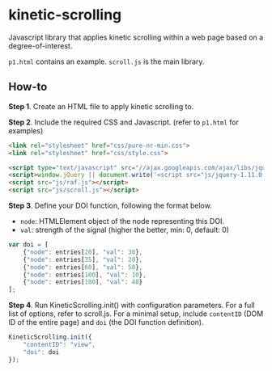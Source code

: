 kinetic-scrolling
=================

Javascript library that applies kinetic scrolling within a web page based on a degree-of-interest.

`p1.html` contains an example.
`scroll.js` is the main library.

How-to
------
**Step 1**. Create an HTML file to apply kinetic scrolling to.

**Step 2**. Include the required CSS and Javascript. (refer to `p1.html` for examples)
```html
<link rel="stylesheet" href="css/pure-nr-min.css">
<link rel="stylesheet" href="css/style.css">
```
```html
<script type="text/javascript" src="//ajax.googleapis.com/ajax/libs/jquery/1.11.0/jquery.min.js"></script>
<script>window.jQuery || document.write('<script src="js/jquery-1.11.0.min.js" type="text/javascript"><\/script>')</script>
<script src="js/raf.js"></script>
<script src="js/scroll.js"></script>
```

**Step 3**. Define your DOI function, following the format below.
- `node`: HTMLElement object of the node representing this DOI.
- `val`: strength of the signal (higher the better, min: 0, default: 0)
```javascript
var doi = [
    {"node": entries[20], "val": 30},
    {"node": entries[35], "val": 20},
    {"node": entries[60], "val": 50},
    {"node": entries[100], "val": 10},
    {"node": entries[180], "val": 40}
];
```

**Step 4**. Run KineticScrolling.init() with configuration parameters.
For a full list of options, refer to scroll.js.
For a minimal setup, include `contentID` (DOM ID of the entire page) and `doi` (the DOI function definition).
```javascript
KineticScrolling.init({
    "contentID": "view",
    "doi": doi
});
```
